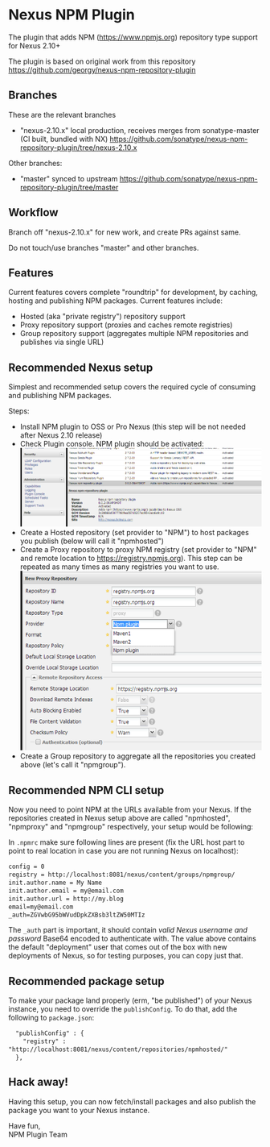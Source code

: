 <!--

    Copyright (c) 2007-2014 Sonatype, Inc. and Georgy Bolyuba. All rights reserved.

    This program is licensed to you under the Apache License Version 2.0,
    and you may not use this file except in compliance with the Apache License Version 2.0.
    You may obtain a copy of the Apache License Version 2.0 at http://www.apache.org/licenses/LICENSE-2.0.

    Unless required by applicable law or agreed to in writing,
    software distributed under the Apache License Version 2.0 is distributed on an
    "AS IS" BASIS, WITHOUT WARRANTIES OR CONDITIONS OF ANY KIND, either express or implied.
    See the Apache License Version 2.0 for the specific language governing permissions and limitations there under.

-->
# Nexus NPM Plugin

The plugin that adds NPM (https://www.npmjs.org) repository type support for Nexus 2.10+

The plugin is based on original work from this repository
https://github.com/georgy/nexus-npm-repository-plugin

## Branches

These are the relevant branches

* "nexus-2.10.x" local production, receives merges from sonatype-master (CI built, bundled with NX) https://github.com/sonatype/nexus-npm-repository-plugin/tree/nexus-2.10.x

Other branches:

* "master" synced to upstream https://github.com/sonatype/nexus-npm-repository-plugin/tree/master

## Workflow

Branch off "nexus-2.10.x" for new work, and create PRs against same.

Do not touch/use branches "master" and other branches.

## Features
Current features covers complete "roundtrip" for development, by caching, hosting and publishing NPM packages.
Current features include:
* Hosted (aka "private registry") repository support
* Proxy repository support (proxies and caches remote registries)
* Group repository support (aggregates multiple NPM repositories and publishes via single URL)

## Recommended Nexus setup
Simplest and recommended setup covers the required cycle of consuming and publishing NPM packages.

Steps:
 * Install NPM plugin to OSS or Pro Nexus (this step will be not needed after Nexus 2.10 release)
 * Check Plugin console. NPM plugin should be activated:
 ![plugin console](https://github.com/georgy/nexus-npm-repository-plugin/raw/master/site/plugin-console.png)
 * Create a Hosted repository (set provider to "NPM") to host packages you publish (below will call it "npmhosted")
 * Create a Proxy repository to proxy NPM registry (set provider to "NPM" and remote location to https://registry.npmjs.org). This step can be repeated as many times as many registries you want to use.
 ![proxy config](https://github.com/georgy/nexus-npm-repository-plugin/raw/master/site/proxy-config.png)
 * Create a Group repository to aggregate all the repositories you created above (let's call it "npmgroup").

## Recommended NPM CLI setup
Now you need to point NPM at the URLs available from your Nexus. If the repositories created in
Nexus setup above are called "npmhosted", "npmproxy" and "npmgroup" respectively, your setup would
be following:

In `.npmrc` make sure following lines are present (fix the URL host part to point to real location in case you are not running
Nexus on localhost):

```
config = 0
registry = http://localhost:8081/nexus/content/groups/npmgroup/
init.author.name = My Name
init.author.email = my@email.com
init.author.url = http://my.blog
email=my@email.com
_auth=ZGVwbG95bWVudDpkZXBsb3ltZW50MTIz
```

The `_auth` part is important, it should contain *valid Nexus username and password* Base64 encoded to authenticate
with. The value above contains the default "deployment" user that comes out of the box with new
deployments of Nexus, so for testing purposes, you can copy just that.

## Recommended package setup
To make your package land properly (erm, "be published") of your Nexus instance, you need to override
the `publishConfig`. To do that, add the following to `package.json`:

```
  "publishConfig" : {
    "registry" : "http://localhost:8081/nexus/content/repositories/npmhosted/"
  },
```

## Hack away!
Having this setup, you can now fetch/install packages and also publish the package you want
to your Nexus instance.

Have fun,  
NPM Plugin Team
